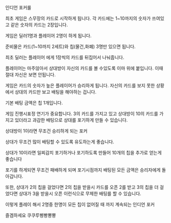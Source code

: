 인디언 포커룰

최초 게임은 스무장의 카드로 시작하게 됩니다.
각 카드에는 1~10까지의 숫자가 쓰여있고 같은 숫자의 카드는 2장입니다.

게임은 딜러1명과 플레이어 2명이 하게 됩니다.

준비물은 카드(1~10까지 2세트)와 칩(물건,화폐) 3명만 있으면 됩니다.

최초 딜러는 플레이어 에게 1장씩의 카드를 뒤집어서 나눠줍니다.

플레이어는 마주않아서 상대방이 자신의 카드를 볼 수있도록 이마 위에 붙입니다.
이때 절대 자신은 보면 안됩니다.

게임은 카드의 숫자가 높은 플레이어가 승리하게 됩니다.
자신의 카드를 보지 못한 상황에서 상대의 카드만 보고 배팅을 해야하는 겁니다.

기본 배팅 금액은 칩 1개입니다.

게임 진행시표정 연기가 중요합니다.
3의 카드를 가지고 있고 상대방이 10의 카드를 가지고 있더라고 과감한 배팅으로 상대를 포기하게 만들 수 있습니다.

상대방이 1이라면 무조건 승리하게 되는 포커

상대가 무조건 많이 배팅할 수 있도록 유도하는게 좋습니다.

상대가 10이라면 일찌감치 포기하거나 포기하도록 만들어 10개의 칩을 추가로 얻는게 좋습니다

포기를 하게되면 무조건 패배하게 되며 포기시점까지 배팅된 모든 금액은 승리자에게 돌아갑니다.

또한, 상대가 2의 칩을 걸었다면 2의 칩을 받을시 카드를 오픈 2를 받고 3의 칩을 더 걸었다면 상대가 3을 받을시 오픈 이런식으로 무제한 배팅를 할 수 있습니다.

이렇게 플레이 해서 2명중 한명이 모든 칩이 없어질 때 까지 계속되는 인디언 포커

즐겜하세요 쿠쿠루삥빵뽕뿡
